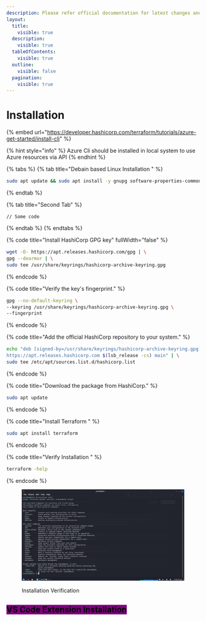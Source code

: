 ```yaml
---
description: Please refer official documentation for latest changes and installation
layout:
  title:
    visible: true
  description:
    visible: true
  tableOfContents:
    visible: true
  outline:
    visible: false
  pagination:
    visible: true
---
```


# Installation

{% embed url="https://developer.hashicorp.com/terraform/tutorials/azure-get-started/install-cli" %}

{% hint style="info" %}
Azure Cli should be installed in local system to use Azure resources via API&#x20;
{% endhint %}

{% tabs %}
{% tab title="Debain based Linux Installation " %}
```bash
sudo apt update && sudo apt install -y gnupg software-properties-common
```
{% endtab %}

{% tab title="Second Tab" %}
```
// Some code
```
{% endtab %}
{% endtabs %}

{% code title="Install  HashiCorp GPG key" fullWidth="false" %}
```bash
wget -O- https://apt.releases.hashicorp.com/gpg | \
gpg --dearmor | \
sudo tee /usr/share/keyrings/hashicorp-archive-keyring.gpg

```
{% endcode %}

{% code title="Verify the key's fingerprint." %}
```bash
gpg --no-default-keyring \
--keyring /usr/share/keyrings/hashicorp-archive-keyring.gpg \
--fingerprint

```
{% endcode %}

{% code title="Add the official HashiCorp repository to your system." %}
```bash
echo "deb [signed-by=/usr/share/keyrings/hashicorp-archive-keyring.gpg] \
https://apt.releases.hashicorp.com $(lsb_release -cs) main" | \
sudo tee /etc/apt/sources.list.d/hashicorp.list

```
{% endcode %}

{% code title="Download the package from HashiCorp." %}
```bash
sudo apt update
```
{% endcode %}

{% code title="Install Terraform " %}
```bash
sudo apt install terraform
```
{% endcode %}

{% code title="Verify Installation " %}
```bash
terraform -help
```
{% endcode %}

<figure><img src="../.gitbook/assets/image (4).png" alt=""><figcaption><p>Installation Verification </p></figcaption></figure>

## <mark style="background-color:purple;">VS Code Extension Installation</mark>&#x20;
